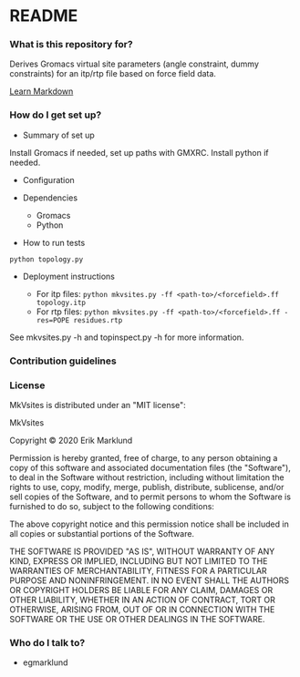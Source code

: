 # README #

### What is this repository for? ###

Derives Gromacs virtual site parameters (angle constraint, dummy constraints) for an itp/rtp file based on force field data.

[Learn Markdown](https://bitbucket.org/tutorials/markdowndemo)

### How do I get set up? ###

* Summary of set up

Install Gromacs if needed, set up paths with GMXRC. Install python if needed.

* Configuration

* Dependencies

    + Gromacs
    + Python

* How to run tests

`python topology.py`

* Deployment instructions

    + For itp files: `python mkvsites.py -ff <path-to>/<forcefield>.ff topology.itp`
    + For rtp files: `python mkvsites.py -ff <path-to>/<forcefield>.ff -res=POPE residues.rtp`

See mkvsites.py -h and topinspect.py -h for more information.

### Contribution guidelines ###

### License ###

MkVsites is distributed under an "MIT license":

MkVsites

Copyright © 2020 Erik Marklund

Permission is hereby granted, free of charge, to any person obtaining
a copy of this software and associated documentation files (the
"Software"), to deal in the Software without restriction, including
without limitation the rights to use, copy, modify, merge, publish,
distribute, sublicense, and/or sell copies of the Software, and to
permit persons to whom the Software is furnished to do so, subject to
the following conditions:

The above copyright notice and this permission notice shall be
included in all copies or substantial portions of the Software.

THE SOFTWARE IS PROVIDED "AS IS", WITHOUT WARRANTY OF ANY KIND,
EXPRESS OR IMPLIED, INCLUDING BUT NOT LIMITED TO THE WARRANTIES OF
MERCHANTABILITY, FITNESS FOR A PARTICULAR PURPOSE AND
NONINFRINGEMENT. IN NO EVENT SHALL THE AUTHORS OR COPYRIGHT HOLDERS BE
LIABLE FOR ANY CLAIM, DAMAGES OR OTHER LIABILITY, WHETHER IN AN ACTION
OF CONTRACT, TORT OR OTHERWISE, ARISING FROM, OUT OF OR IN CONNECTION
WITH THE SOFTWARE OR THE USE OR OTHER DEALINGS IN THE SOFTWARE.

### Who do I talk to? ###

* egmarklund
